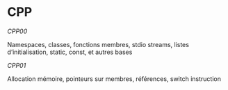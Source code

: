 # CPP
*CPP00*

Namespaces, classes, fonctions membres, stdio streams, listes d’initialisation, static, const, et autres bases

*CPP01*

Allocation mémoire, pointeurs sur membres, références, switch instruction
